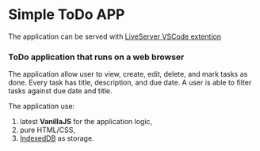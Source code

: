 # Simple ToDo APP
The application can be served with [LiveServer VSCode extention](https://marketplace.visualstudio.com/items?itemName=ritwickdey.LiveServer)

### ToDo application that runs on a web browser

The application allow user to view, create, edit, delete, and mark tasks as done. Every task has title, description, and due date. A user is able to filter tasks against due date and title.

The application use:
1. latest **VanillaJS** for the application logic,
2. pure HTML/CSS,
3. [IndexedDB](https://developer.mozilla.org/en-US/docs/Web/API/IndexedDB_API) as storage.

